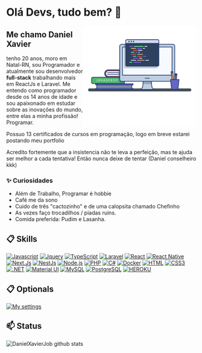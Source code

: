 # Olá Devs, tudo bem? 👋

<img align="right" src="./image.png" width="300"/> 

## Me chamo Daniel Xavier

tenho 20 anos, moro em Natal-RN, sou Programador e atualmente sou desenvolvedor **full-stack** trabalhando mais em ReactJs e Laravel. Me entendo como programador desde os 14 anos de idade e sou apaixonado em estudar sobre as inovações do mundo, entre elas a minha profissão! Programar. 

Possuo 13 certificados de cursos em programação, logo em breve estarei postando meu portfolio

Acredito fortemente que a insistencia não te leva a perfeição, mas te ajuda ser melhor a cada tentativa! Então nunca deixe de tentar (Daniel conselheiro kkk)

### ✨ Curiosidades

- Além de Trabalho, Programar é hobbie
- Café me da sono
- Cuido de três "cactozinho" e de uma calopsita chamado Chefinho
- As vezes faço trocadilhos / piadas ruins.
- Comida preferida: Pudim e Lasanha.

## 📋 Skills

[![Javascript](https://img.shields.io/badge/JavaScript-323330?style=for-the-badge&logo=javascript&logoColor=F7DF1E&style=plastic)]()
[![Jquery](https://img.shields.io/badge/jQuery-0769AD?style=for-the-badge&logo=jquery&logoColor=white&style=plastic)]()
[![TypeScript](https://img.shields.io/badge/TypeScript-007ACC?style=for-the-badge&logo=typescript&logoColor=white&style=plastic)]()
[![Laravel](https://img.shields.io/badge/Laravel-FF2D20?style=for-the-badge&logo=laravel&logoColor=white&style=plastic)]()
[![React](https://img.shields.io/badge/React-20232A?style=for-the-badge&logo=react&logoColor=61DAFB&style=plastic)]()
[![React Native](https://img.shields.io/badge/React_Native-20232A?style=for-the-badge&logo=react&logoColor=61DAFB&style=plastic)]()
[![Next.Js](https://img.shields.io/badge/Next.Js-B10398?style=for-the-badge&logo=next.js&logoColor=white&style=plastic)]()
[![NestJs](https://img.shields.io/badge/NestJs-red?style=for-the-badge&logo=nestjs&logoColor=white&style=plastic)]()
[![Node.js](https://img.shields.io/badge/Node.js-43853D?style=for-the-badge&logo=node.js&logoColor=white&style=plastic)]()
[![PHP](https://img.shields.io/badge/PHP-777BB4?style=for-the-badge&logo=php&logoColor=white&style=plastic)]()
[![C#](https://img.shields.io/badge/C%23-239120?style=for-the-badge&logo=c-sharp&logoColor=white&style=plastic)]()
[![Docker](https://img.shields.io/badge/Docker-2496ED?style=for-the-badge&logo=docker&logoColor=white&style=plastic)]()
[![HTML](https://img.shields.io/badge/HTML5-E34F26?style=for-the-badge&logo=html5&logoColor=white&style=plastic)]()
[![CSS3](https://img.shields.io/badge/CSS-239120?&style=for-the-badge&logo=css3&logoColor=white&style=plastic)]()
[![.NET](https://img.shields.io/badge/.NET-5C2D91?style=for-the-badge&logo=.net&logoColor=white&style=plastic)]()
[![Material UI](https://img.shields.io/badge/Material--UI-0081CB?style=for-the-badge&logo=material-ui&logoColor=white&style=plastic)]()
[![MySQL](https://img.shields.io/badge/MySQL-00000F?style=for-the-badge&logo=mysql&logoColor=white&style=plastic)]()
[![PostgreSQL](https://img.shields.io/badge/PostgreSQL-316192?style=for-the-badge&logo=postgresql&logoColor=white&style=plastic)]()
[![HEROKU](https://img.shields.io/badge/Heroku-430098?style=for-the-badge&logo=heroku&logoColor=white&style=plastic)]()

## 📋 Optionals

[![My settings](https://img.shields.io/badge/My%20Settings-blue?style=for-the-badge&logo=visualstudiocode&logoColor=white&style=plastic)](https://github.com/DanielXavierJob/DanielXavierJob/blob/main/settings.json)

## 📫 Status

![DanielXavierJob github stats](https://github-readme-stats.vercel.app/api?username=danielxavierjob&show_icons=true&count_private=true&theme=dracula)
